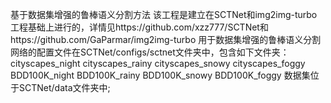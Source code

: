 基于数据集增强的鲁棒语义分割方法
该工程是建立在SCTNet和img2img-turbo工程基础上进行的，详情见https://github.com/xzz777/SCTNet和https://github.com/GaParmar/img2img-turbo
用于数据集增强的鲁棒语义分割网络的配置文件在SCTNet/configs/sctnet文件夹中，包含如下文件夹：
cityscapes_night
cityscapes_rainy
cityscapes_snowy
cityscapes_foggy
BDD100K_night
BDD100K_rainy
BDD100K_snowy
BDD100K_foggy
数据集位于SCTNet/data文件夹中;
